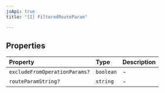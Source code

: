 ```yaml
---
jsApi: true
title: "[I] FilteredRouteParam"

---
```

## Properties

| Property | Type | Description |
| :------ | :------ | :------ |
| `excludeFromOperationParams?` | `boolean` | - |
| `routeParamString?` | `string` | - |
